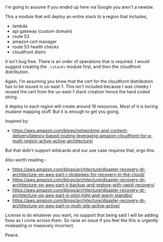 I'm going to assume if you ended up here via Google you aren't a newbie.

This a module that will deploy an entire stack to a region that includes;

* lambda
* api gateway (custom domain)
* route 53
* amazon cert manager
* route 53 health checks
* cloudfront distro

It isn't bug free. There is an order of operations that is required. I would suggest creating the `.\stack\` module first, and then the cloudfront distribution.

Again, I'm assuming you know that the cert for the cloudfront distribution has to be issued in us-east-1. This isn't included because I was cheeky I reused the cert from the us-east-1 stack creation hence the hard coded string.

A deploy to each region will create around 16 resources. Most of it is boring mudane mapping stuff. But it is enough to get you going.

Inspired by:

- https://aws.amazon.com/blogs/networking-and-content-delivery/latency-based-routing-leveraging-amazon-cloudfront-for-a-multi-region-active-active-architecture/

But that didn't support wildcards and our use case requires that, ergo this.

Also worth reading:-

- https://aws.amazon.com/blogs/architecture/disaster-recovery-dr-architecture-on-aws-part-i-strategies-for-recovery-in-the-cloud/
- https://aws.amazon.com/blogs/architecture/disaster-recovery-dr-architecture-on-aws-part-ii-backup-and-restore-with-rapid-recovery/
- https://aws.amazon.com/blogs/architecture/disaster-recovery-dr-architecture-on-aws-part-iii-pilot-light-and-warm-standby/
- https://aws.amazon.com/blogs/architecture/disaster-recovery-dr-architecture-on-aws-part-iv-multi-site-active-active/

License is do whatever you want, no support that being said I will be adding fixes as I come across them. So raise an issue if you feel like this is urgently misleading or massively incorrect.

Peace.
